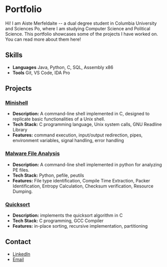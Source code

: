 # Portfolio

Hi!
I am Aiste Merfeldaite -- a dual degree student in Columbia University and Sciences Po, where I am studying Computer Science and Political Science. This portfolio showcases some of the projects I have worked on. You can read more about them here!

## Skills
- **Languages** Java, Python, C, SQL, Assembly x86
- **Tools** Git, VS Code, IDA Pro

## Projects
### [Minishell](./Minishell)
- **Description:** A command-line shell implemented in C, designed to replicate basic functionalities of a Unix shell. 
- **Tech Stack:** C programming language, Unix system calls, GNU Readline Library 
- **Features:** command execution, input/output redirection, pipes, environment
variables, signal handling, error handling

### [Malware File Analysis](./Malware%20File%20Analysis/)
- **Description:** A command-line shell implemented in python for analyzing PE files.
- **Tech Stack:** Python, pefile, peutils
- **Features:** File type identification, Compile Time Extraction, Packer Identification, Entropy Calculation, Checksum verification, Resource Dumping. 

### [Quicksort](./Quicksort)
- **Description:** implements the quicksort algorithm in C
- **Tech Stack:** C programming, GCC Compiler
- **Features:** in-place sorting, recursive implementation, partitioning


## Contact
- [LinkedIn](www.linkedin.com/in/aiste-merfeldaite-56652020b)
- [Email](mailto:aiste.merf@gmail.com)

